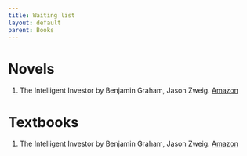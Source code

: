 ```yaml
---
title: Waiting list
layout: default
parent: Books
---
```


# Novels
1. The Intelligent Investor by Benjamin Graham, Jason Zweig. [Amazon](www.amazon.co.jp/dp/0060555661)

# Textbooks
1. The Intelligent Investor by Benjamin Graham, Jason Zweig. [Amazon](www.amazon.co.jp/dp/0060555661)